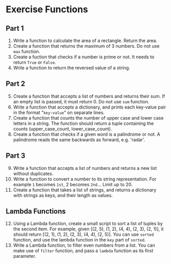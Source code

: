 # Exercise Functions

## Part 1

1. Write a function to calculate the area of a rectangle. Return the area.
2. Create a function that returns the maximum of 3 numbers. Do not use `max` function.
3. Create a fuction that checks if a number is prime or not. It needs to return `True` or `False`.
4. Write a function to return the reversed value of a string.

## Part 2

5. Create a function that accepts a list of numbers and returns their sum. If an empty list is passed, it must return 0. Do not use `sum` function.
6. Write a function that accepts a dictionary, and prints each key-value pair in the format "`key:value`" on separate lines.
7. Create a function that counts the number of upper case and lower case letters in a string. The function should return a tuple containing the counts (upper_case_count, lower_case_count).
8. Create a function that checks if a given word is a palindrome or not. A palindrome reads the same backwards as forward, e.g. 'radar'.

## Part 3

9. Write a function that accepts a list of numbers and returns a new list without duplicates.
10. Write a function to convert a number to its string representation. For example `1` becomes `1st`, 2 becomes `2nd`... Limit up to 20.
11. Create a function that takes a list of strings, and returns a dictionary with strings as keys, and their length as values.

## Lambda Functions

12. Using a Lambda function, create a small script to sort a list of tuples by the second item. For example, given [(2, 5), (1, 2), (4, 4), (2, 3), (2, 1)], it should return [(2, 1), (1, 2), (2, 3), (4, 4), (2, 5)]. You can use `sorted` function, and use the lambda function in the `key` part of `sorted`.
13. Write a Lambda function, to filter even numbers from a list. You can make use of `filter` function, and pass a `lambda` function as its first parameter.
